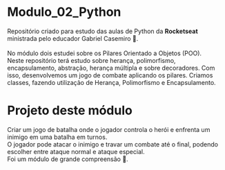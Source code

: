 # Modulo_02_Python

Repositório criado para estudo das aulas de Python da <b>Rocketseat</b> ministrada pelo educador Gabriel Casemiro 🚀.</br>
</br>
No módulo dois estudei sobre os Pilares Orientado a Objetos (POO). </br>
Neste repositório terá estudo sobre herança, polimorfismo, encapsulamento, abstração, herança múltipla e sobre decoradores.
Com isso, desenvolvemos um jogo de combate aplicando os pilares. Criamos classes, fazendo utilização de
Herança, Polimorfismo e Encapsulamento. </br>

# Projeto deste módulo
Criar um jogo de batalha onde o jogador controla o herói e enfrenta um inimigo em uma batalha em turnos. </br>
O jogador pode atacar o inimigo e travar um combate até o final, podendo escolher entre ataque normal e ataque especial. </br>
Foi um módulo de grande compreensão 💜. 
